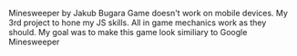 Minesweeper by Jakub Bugara
Game doesn't work on mobile devices.
My 3rd project to hone my JS skills. All in game mechanics work as they should. 
My goal was to make this game look similiary to Google Minesweeper
